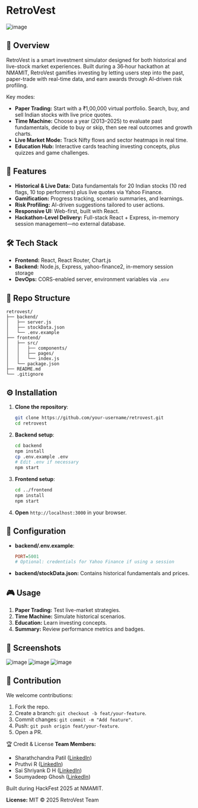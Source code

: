 # RetroVest

![image](https://github.com/user-attachments/assets/3386ca9e-4af9-4cff-be5a-52e6ffc75b42)


## 📖 Overview
RetroVest is a smart investment simulator designed for both historical and live-stock market experiences. Built during a 36‑hour hackathon at NMAMIT, RetroVest gamifies investing by letting users step into the past, paper-trade with real-time data, and earn awards through AI-driven risk profiling.

Key modes:
- **Paper Trading:** Start with a ₹1,00,000 virtual portfolio. Search, buy, and sell Indian stocks with live price quotes.
- **Time Machine:** Choose a year (2013–2025) to evaluate past fundamentals, decide to buy or skip, then see real outcomes and growth charts.
- **Live Market Mode:** Track Nifty flows and sector heatmaps in real time.
- **Education Hub:** Interactive cards teaching investing concepts, plus quizzes and game challenges.

## 🚀 Features
- **Historical & Live Data:** Data fundamentals for 20 Indian stocks (10 red flags, 10 top performers) plus live quotes via Yahoo Finance.
- **Gamification:** Progress tracking, scenario summaries, and learnings.
- **Risk Profiling:** AI-driven suggestions tailored to user actions.
- **Responsive UI:** Web-first, built with React.
- **Hackathon‑Level Delivery:** Full-stack React + Express, in-memory session management—no external database.

## 🛠️ Tech Stack
- **Frontend:** React, React Router, Chart.js
- **Backend:** Node.js, Express, yahoo-finance2, in-memory session storage
- **DevOps:** CORS-enabled server, environment variables via `.env`

## 📂 Repo Structure
```plain
retrovest/
├── backend/
│   ├── server.js
│   ├── stockData.json
│   └── .env.example
├── frontend/
│   ├── src/
│   │   ├── components/
│   │   ├── pages/
│   │   └── index.js
│   └── package.json
├── README.md
└── .gitignore
```

## ⚙️ Installation
1. **Clone the repository**:
   ```bash
   git clone https://github.com/your-username/retrovest.git
   cd retrovest
   ```
2. **Backend setup**:
   ```bash
   cd backend
   npm install
   cp .env.example .env
   # Edit .env if necessary
   npm start
   ```
3. **Frontend setup**:
   ```bash
   cd ../frontend
   npm install
   npm start
   ```
4. **Open** `http://localhost:3000` in your browser.

## 🔧 Configuration
- **backend/.env.example**:
  ```ini
  PORT=5001
  # Optional: credentials for Yahoo Finance if using a session
  ```
- **backend/stockData.json:** Contains historical fundamentals and prices.

## 🎮 Usage
1. **Paper Trading:** Test live-market strategies.
2. **Time Machine:** Simulate historical scenarios.
3. **Education:** Learn investing concepts.
4. **Summary:** Review performance metrics and badges.

## 📸 Screenshots
![image](https://github.com/user-attachments/assets/dea27398-98dd-4a0e-99fd-0b25a55821cb)
![image](https://github.com/user-attachments/assets/bf04a33f-94ca-41b5-9c38-c58e2795c633) ![image](https://github.com/user-attachments/assets/6f134924-6b0d-458d-844b-ad6ba0ecf82e)



## 🤝 Contribution
We welcome contributions:
1. Fork the repo.
2. Create a branch: `git checkout -b feat/your-feature`.
3. Commit changes: `git commit -m "Add feature"`.
4. Push: `git push origin feat/your-feature`.
5. Open a PR.

🏆 Credit & License
**Team Members:**
- Sharathchandra Patil ([LinkedIn](https://www.linkedin.com/in/sharathchandra-patil/))
- Pruthvi R ([LinkedIn](https://www.linkedin.com/in/pruthvi-r-33a66b254/))
- Sai Shriyank D H ([LinkedIn](https://www.linkedin.com/in/sai-shriyank-d-h-71269525a/))
- Soumyadeep Ghosh ([LinkedIn](https://www.linkedin.com/in/soumyadeep-ghosh-bmsit/))

Built during HackFest 2025 at NMAMIT.

**License:** MIT © 2025 RetroVest Team

